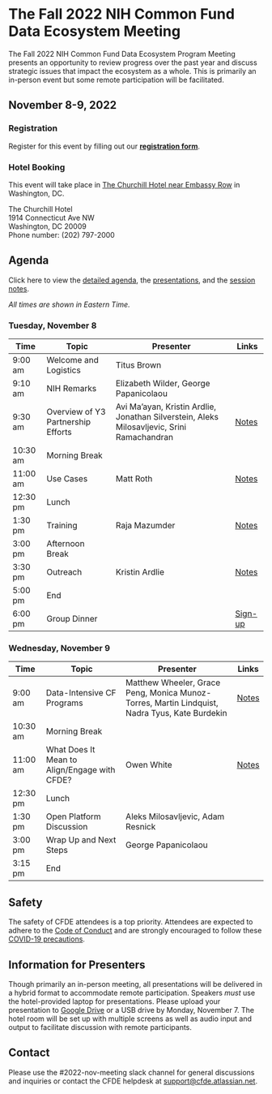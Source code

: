 # The Fall 2022 NIH Common Fund Data Ecosystem Meeting

The Fall 2022 NIH Common Fund Data Ecosystem Program Meeting presents an opportunity to review progress 
over the past year and discuss strategic issues that impact the ecosystem as a whole. This is primarily an in-person event but some remote participation will be facilitated.

## November 8-9, 2022 

### Registration

Register for this event by filling out our **[registration form](https://forms.gle/hD3H5vVMd6Br8dmN7)**.

### Hotel Booking

This event will take place in [The Churchill Hotel near Embassy Row](https://www.thechurchillhotel.com/) in Washington, DC. 

The Churchill Hotel<br/>
1914 Connecticut Ave NW<br/>
Washington, DC 20009<br/>
Phone number: (202) 797-2000

## Agenda

Click here to view the [detailed agenda](https://drive.google.com/file/d/152EfG4TS4zfhdn81P4JNY5IkWuy1HYIV/view?usp=share_link), the [presentations](https://drive.google.com/drive/folders/1voSQgeraQWCMPc6R_YjlSfhYtC71Cl4t?usp=share_link), and the [session notes](https://drive.google.com/drive/folders/1AkzYrWWTh8brSLF4vS_APBwFXKH_HLO7?usp=share_link). 

_All times are shown in Eastern Time._

### Tuesday, November 8

| Time | Topic | Presenter | Links |
| --- | --- | --- | --- |
| 9:00 am | Welcome and Logistics | Titus Brown | |
| 9:10 am | NIH Remarks | Elizabeth Wilder, George Papanicolaou | |
| 9:30 am | Overview of Y3 Partnership Efforts | Avi Ma’ayan, Kristin Ardlie, Jonathan Silverstein, Aleks Milosavljevic, Srini Ramachandran | [Notes](https://docs.google.com/document/d/1HGAC3fmTugRA0fLD-GMCNVUQwvh5_etdiZ7fBq4ccJQ/edit?usp=share_link) |
| 10:30 am | Morning Break | |
| 11:00 am | Use Cases | Matt Roth |[Notes](https://docs.google.com/document/d/1pPa4jWUQnnmZOUjNtXZzJXjYSbNH70ZY0eC4QypHvgM/edit?usp=share_link) |
| 12:30 pm | Lunch | | |
| 1:30 pm | Training | Raja Mazumder | [Notes](https://docs.google.com/document/d/1_dhBxxyeZ9NAsxyO-Xo-vGB3N7L5K8QpyzGwVFswc2s/edit?usp=share_link) |
| 3:00 pm | Afternoon Break | | |
| 3:30 pm | Outreach | Kristin Ardlie | [Notes](https://docs.google.com/document/d/1zbzzgCKRfDIXu3mw0kL5WONZu4Wt5eLRRQnRcuajBKM/edit?usp=share_link) |
| 5:00 pm | End | |
| 6:00 pm | Group Dinner | | [Sign-up](https://forms.gle/eg56LViZkUfBWvXv7)| 

### Wednesday, November 9

| Time | Topic | Presenter | Links |
| --- | --- | --- | --- |
| 9:00 am | Data-Intensive CF Programs | Matthew Wheeler, Grace Peng, Monica Munoz-Torres, Martin Lindquist, Nadra Tyus, Kate Burdekin | [Notes](https://docs.google.com/document/d/1WxNf17fXR_Lz9EdC7AkEH9QhkKmX-mR9nuY1aOekUnU/edit?usp=share_link)
| 10:30 am | Morning Break | | |
| 11:00 am | What Does It Mean to Align/Engage with CFDE? | Owen White | [Notes](https://docs.google.com/document/d/15kA45_KljzfDYDS46sm4AMHZUx202uGqq7H4ANUy9u4/edit?usp=share_link) |
| 12:30 pm | Lunch | | |
| 1:30 pm | Open Platform Discussion | Aleks Milosavljevic,  Adam Resnick |  |
| 3:00 pm | Wrap Up and Next Steps | George Papanicolaou | 
| 3:15 pm | End | |

## Safety

The safety of CFDE attendees is a top priority. Attendees are expected to adhere to the [Code of Conduct](https://nih-cfde.github.io/2022-nov-meeting/CODEOFCONDUCT/) and are strongly encouraged to follow these [COVID-19 precautions](https://nih-cfde.github.io/2022-nov-meeting/COVID/). 

## Information for Presenters

Though primarily an in-person meeting, all presentations will be delivered in a hybrid format to accommodate remote participation. Speakers _must_ use the hotel-provided laptop for presentations. Please upload your presentation to [Google Drive](https://drive.google.com/drive/folders/1voSQgeraQWCMPc6R_YjlSfhYtC71Cl4t) or a USB drive by Monday, November 7. The hotel room will be set up with multiple screens as well as audio input and output to facilitate discussion with remote participants. 

## Contact

Please use the #2022-nov-meeting slack channel for general discussions and inquiries or contact the CFDE helpdesk at [support@cfde.atlassian.net](mailto:support@cfde.atlassian.net). 
